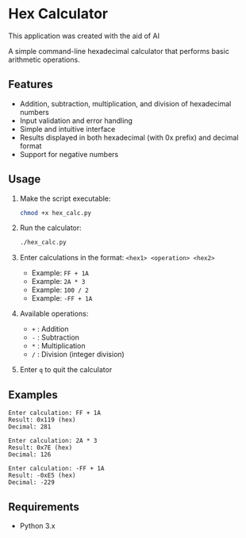 # Hex Calculator

This application was created with the aid of AI

A simple command-line hexadecimal calculator that performs basic arithmetic operations.

## Features

- Addition, subtraction, multiplication, and division of hexadecimal numbers
- Input validation and error handling
- Simple and intuitive interface
- Results displayed in both hexadecimal (with 0x prefix) and decimal format
- Support for negative numbers

## Usage

1. Make the script executable:
   ```bash
   chmod +x hex_calc.py
   ```

2. Run the calculator:
   ```bash
   ./hex_calc.py
   ```

3. Enter calculations in the format: `<hex1> <operation> <hex2>`
   - Example: `FF + 1A`
   - Example: `2A * 3`
   - Example: `100 / 2`
   - Example: `-FF + 1A`

4. Available operations:
   - `+` : Addition
   - `-` : Subtraction
   - `*` : Multiplication
   - `/` : Division (integer division)

5. Enter `q` to quit the calculator

## Examples

```
Enter calculation: FF + 1A
Result: 0x119 (hex)
Decimal: 281

Enter calculation: 2A * 3
Result: 0x7E (hex)
Decimal: 126

Enter calculation: -FF + 1A
Result: -0xE5 (hex)
Decimal: -229
```

## Requirements

- Python 3.x
